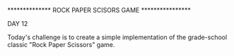 ************** ROCK PAPER SCISORS GAME ****************

DAY 12 

Today's challenge is to create a simple implementation of the grade-school classic "Rock Paper Scissors" game.
